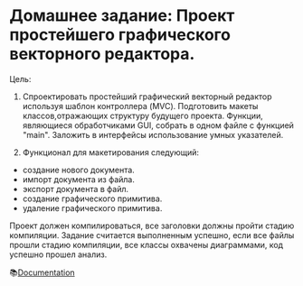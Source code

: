# Домашнее задание: Проект простейшего графического векторного редактора.

Цель:
1. Спроектировать простейший графический векторный редактор используя шаблон контроллера (MVC). Подготовить макеты классов,отражающих структуру будущего проекта. Функции, являющиеся обработчиками GUI, собрать в одном файле с функцией "main". Заложить в интерфейсы использование умных указателей.

2. Функционал для макетирования следующий:
- создание нового документа.
- импорт документа из файла.
- экспорт документа в файл.
- создание графического примитива.
- удаление графического примитива.

Проект должен компилироваться, все заголовки должны пройти стадию компиляции.
Задание считается выполненным успешно, если все файлы прошли стадию компиляции, все классы охвачены диаграммами, код успешно прошел анализ.


📚[Documentation]( )
